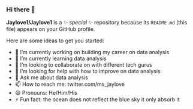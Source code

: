 ### Hi there 👋


**Jaylove1/Jaylove1** is a ✨ _special_ ✨ repository because its `README.md` (this file) appears on your GitHub profile.

Here are some ideas to get you started:

- 🔭 I’m currently working on building my career on data analysis 
- 🌱 I’m currently learning data analysis 
- 👯 I’m looking to collaborate on with different tech gurus 
- 🤔 I’m looking for help with how to improve on data analysis 
- 💬 Ask me about data analysis 
- 📫 How to reach me: twitter.com/ms_jaylove
- 😄 Pronouns: He/Him/His
- ⚡ Fun fact: the ocean does not reflect the blue sky it only absorb it

